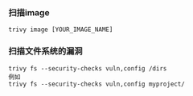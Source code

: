 

### 扫描image

```
trivy image [YOUR_IMAGE_NAME]
```



### 扫描文件系统的漏洞

```
trivy fs --security-checks vuln,config /dirs
例如
trivy fs --security-checks vuln,config myproject/
```

